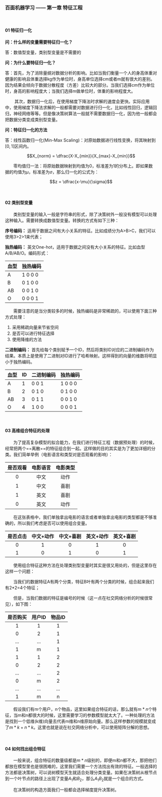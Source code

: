 ### 百面机器学习 —— 第一章 特征工程

<br/>

#### 01  特征归一化

**问：什么样的变量需要特征归一化？**

答：数值型变量，类别型变量是不需要的

**问：为什么要特征归一化？**

答：首先，为了消除量纲对数据分析的影响。比如当我们衡量一个人的身高体重对健康的影响且体重选择kg作为单位时，身高单位选择cm或者m就有很大的差别。因为结果会倾向于数据分散程度（方差）比较大的部分。当我们选择cm作为单位时，身高的影响程度大；当我们选择m做单位时，体重的影响程度大。

&#160; &#160; &#160; &#160; 其次，数据归一化后，在使用梯度下降法时求解的速度会更快。实际应用中，使用梯度下降法求解的一般都需要对数据进行归一化，比如线性回归，逻辑回归，神经网络等等。但是像决策树算法一般就不需要数据归一化，因为他一般都会把数据分类变成类别型变量。

**问：特征归一化的方法**

答：线性函数归一化(Min-Max Scaling)：对原始数据进行线性变换，将其映射到$[0,1]$区间内。

$$X_{norm} = \dfrac{X-X_{min}}{X_{max}-X_{min}}$$

&#160; &#160; &#160; &#160;零均值归一法：将原始数据映射到均值为0，标准差为1的分布上。即如果数据的均值为$\mu$，标准差为$\sigma$，那么归一化的公式为：

$$z = \dfrac{x-\mu}{\sigma}​$$



<br/>

#### 02 类别型变量

&#160; &#160; &#160; &#160;类别型变量的输入一般是字符串的形式，除了决策树外一般没有模型可以处理这种输入。需要转换成数值型变量。转换的方式有如下三种：

**序号编码：** 适用于数据之间有大小关系的特征。比如成绩分为A>B>C，我们可以使用3>2>1来代表；

**独热编码：** 英文One-hot，适用于数据之间没有大小关系的特征。比如血型A/B/AB/O。编码形式：



| 血型 | 独热编码   |
| ---- | ---------- |
| A    | 1  0  0  0 |
| B    | 0  1  0  0 |
| AB   | 0  0  1  0 |
| O    | 0  0  0  1 |

&#160; &#160; &#160; &#160;需要注意的是当分类较多的时候，独热编码是非常稀疏的，可以使用下面三种方式处理：

1. 采用稀疏向量来节省空间
2. 是否可以进行特征选择
3. 使用降维的方法

**二进制编码：** 首先给每个类别赋予一个ID，然后将类别ID对应的二进制编码作为结果。本质上是使用了二进制对ID进行了哈希映射。这样得到的向量的维数将明显小于独热编码。

| 血型 | ID   | 二进制编码 | 独热编码   |
| ---- | ---- | ---------- | ---------- |
| A    | 1    | 0  0  1    | 1  0  0  0 |
| B    | 2    | 0  1  0    | 0  1  0  0 |
| AB   | 3    | 0  1  1    | 0  0  1  0 |
| O    | 4    | 1  0  0    | 0  0  0  1 |



<br/>

#### 03 高维组合特征的处理

&#160; &#160; &#160; &#160;为了提高复杂模型的拟合能力，在我们进行特征工程（数据预处理）的时候，经常把两个==离散==的特征组合到一起。这样做的目的其实是为了更加详细的分类。我们简单举例（电影语言和类型对是否观看的影响）：

| 是否观看 | 电影语言 | 电影类型 |
| :------: | :------: | :------: |
|    0     |   中文   |   动作   |
|    1     |   中文   |   喜剧   |
|    1     |   英文   |   喜剧   |
|    0     |   英文   |   动作   |

&#160; &#160; &#160; &#160;在这张表格中，我们单独拿出电影的语言或者单独拿出电影的类型都是不够准确的，所以我们考虑是否可以使用组合变量。

| 是否点击 | 中文+动作 | 中文+喜剧 | 英文+动作 | 英文+喜剧 |
| :------: | :-------: | :-------: | :-------: | :-------: |
|    0     |     1     |     0     |     1     |     0     |
|    1     |     0     |     1     |     0     |     1     |

&#160; &#160; &#160; &#160;使用组合特征这种方法在处理类别型变量时其实是很又用处的，但是这里存在这样一个问题：

&#160; &#160; &#160; &#160;当我们的数据特征A有两个分类，特征B叶有两个分类的时候，组合起来我们有2*2=4个特征；

&#160; &#160; &#160; &#160;但是，当我们数据的特征是编号的时候（这一点在社交网络分析的时候很常见），如下图：

| 是否购买 | 用户ID | 物品ID |
| :------: | :----: | :----: |
|    1     |   1    |   1    |
|    0     |   2    |   1    |
|   ...    |  ...   |   1    |
|    1     |   m    |   1    |
|    1     |   1    |   2    |
|    0     |   2    |   2    |
|   ...    |  ...   |   2    |
|    0     |   m    |   2    |
|   ...    |  ...   |  ...   |
|    1     |   m    |   n    |

&#160; &#160; &#160; &#160;假设我们有m个用户，n个物品，这里如果组合特征的话，那么就有$m*n$个特征，当m和n都很大的时候，这里需要学习的参数模型就太大了。一种处理的方法是找到一个低维(k维)向量去代表m维和n维原始向量。那么这样参数的规模就变成了$m*k+n*k$。这里也就是说在社交网络分析中，可以使用矩阵分解的思想。

<br/>

#### 04 如何找出组合特征

&#160; &#160; &#160; &#160;一般来说，组合特征的数量级都是$m*n$级别的，即便m和n都不大，那把他们都放在模型里也是很困难的，这里我们需要一个方法找出有效的特征。一般选择的方法都是决策树，可以说树模型天生就适合处理分类变量。如果在决策树从根节点到一个叶节点的路径上出现了变量$A_1$和$B_2$，那么$A_1B_2$就是一个组合的方式。

&#160; &#160; &#160; &#160;在决策树的构造方面我们一般都会选择梯度提升决策树。